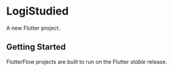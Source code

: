 # LogiStudied

A new Flutter project.

## Getting Started

FlutterFlow projects are built to run on the Flutter _stable_ release.
